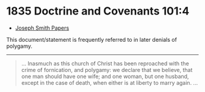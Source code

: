 # 1835 Doctrine and Covenants 101:4

* [Joseph Smith Papers](http://www.josephsmithpapers.org/paper-summary/doctrine-and-covenants-1835/259)

This document/statement is frequently referred to in later denials of polygamy.

---

> ... Inasmuch as this church of Christ has been reproached with the crime of fornication, and polygamy: we declare that we believe, that one man should have one wife; and one woman, but one husband, except in the case of death, when either is at liberty to marry again. ...
